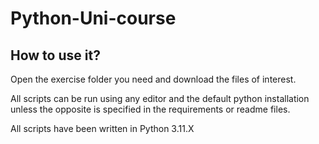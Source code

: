 # Python-Uni-course
## How to use it?
Open the exercise folder you need and download the files of interest.

All scripts can be run using any editor and the default python installation unless the opposite is specified in the requirements or readme files.

All scripts have been written in Python 3.11.X
